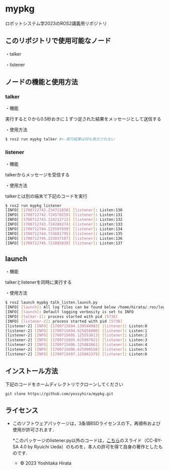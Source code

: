 # mypkg
ロボットシステム学2023のROS2講義用リポジトリ

## このリポジトリで使用可能なノード
・talker

・listener

## ノードの機能と使用方法
### talker
・機能

 実行すると０から0.5秒おきに１ずつ足された結果をメッセージとして送信する

・使用方法


```bash
$ ros2 run mypkg talker #<-実行結果は何も表示されない
```

### listener
・機能

talkerからメッセージを受信する

・使用方法

talkerとは別の端末で下記のコードを実行

```bash
$ ros2 run mypkg listener
[INFO] [1700712742.234721050] [listener]: Listen:130
[INFO] [1700712742.724570259] [listener]: Listen:131
[INFO] [1700712743.224212712] [listener]: Listen:132
[INFO] [1700712743.724288274] [listener]: Listen:133
[INFO] [1700712744.223597699] [listener]: Listen:134
[INFO] [1700712744.723681795] [listener]: Listen:135
[INFO] [1700712745.223837187] [listener]: Listen:136
[INFO] [1700712745.723885839] [listener]: Listen:137
```

## launch

・機能

talkerとlistenerを同時に実行する

・使用方法

```bash
$ ros2 launch mypkg talk_listen.launch.py
[INFO] [launch]: All log files can be found below /home/hirata/.ros/log/2023-11-23-14-01-33-241579-yoshi-5735
[INFO] [launch]: Default logging verbosity is set to INFO
[INFO] [talker-1]: process started with pid [5736]
[INFO] [listener-2]: process started with pid [5738]
[listener-2] [INFO] [1700715694.139548983] [listener]: Listen:0
[listener-2] [INFO] [1700715694.625656000] [listener]: Listen:1
[listener-2] [INFO] [1700715695.125553813] [listener]: Listen:2
[listener-2] [INFO] [1700715695.625907021] [listener]: Listen:3
[listener-2] [INFO] [1700715696.125882861] [listener]: Listen:4
[listener-2] [INFO] [1700715696.625900558] [listener]: Listen:5
[listener-2] [INFO] [1700715697.125842379] [listener]: Listen:6
```

## インストール方法
下記のコードをホームディレクトリでクローンしてください
```
git clone https://github.com/yossyhira/mypkg.git
```

## ライセンス
* このソフトウェアパッケージは，3条項BSDライセンスの下，再頒布および使用が許可されます．
  


  *このパッケージのlistener.py以外のコードは，[こちら](https://github.com/ryuichiueda/my_slides/tree/master/robosys_2022)のスライド（CC-BY-SA 4.0 by Ryuichi Ueda）のものを，本人の許可を得て自身の著作としたものです.

  * © 2023 Yoshitaka Hirata
